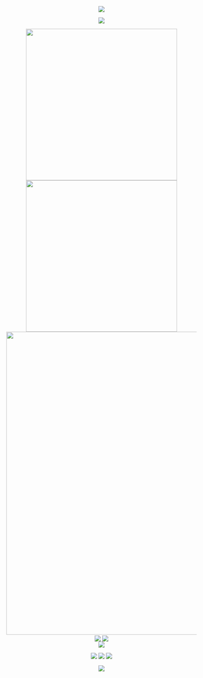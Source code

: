 <p align="center">
<img src="https://capsule-render.vercel.app/api?type=waving&color=timeGradient&height=300&&section=header&text=Good%20to%20see%20you.&fontSize=90&fontAlign=50&fontAlignY=30&desc=LetTimePassBy&descAlign=50&descSize=30&descAlignY=60&animation=twinkling" />
</p>

<p align="center">
<img src="https://readme-typing-svg.demolab.com?font=Orbitron&size=25&pause=1000&center=true&vCenter=true&random=false&width=800&lines=Welcome+to+my+GitHub+page!;A+college+student+majoring+in+computer+networking!" />
</p>

<p align="center">
<!-- https://github.com/anuraghazra/github-readme-stats -->
<img align="center" width="400" src="https://github-readme-stats-peach-three-63.vercel.app/api?username=lettimepassby&theme=transparent&show_icons=true&hide_border=true&show=reviews&hide_title=true&hide=contribs" />
<!-- https://github.com/DenverCoder1/github-readme-streak-stats -->
<img align="center" width="400" src="https://streak-stats.demolab.com?user=lettimepassby&theme=transparent&date_format=%5BY.%5Dn.j&hide_border=true" />
<br/>
<!-- https://github.com/Ashutosh00710/github-readme-activity-graph -->
<img width="800" src="https://github-readme-activity-graph.vercel.app/graph?username=lettimepassby&theme=github-compact&hide_border=true&area=true&custom_title=Contribution%20Graph" />
<br/>
<!-- https://github.com/anuraghazra/github-readme-stats -->
<img align="center" src="https://github-readme-stats-peach-three-63.vercel.app/api/wakatime?username=lettimepassby&theme=transparent&hide_border=true&layout=compact&langs_count=22" />
<!-- https://github.com/anuraghazra/github-readme-stats -->
<img align="center" src="https://github-readme-stats-peach-three-63.vercel.app/api/top-langs/?username=lettimepassby&theme=transparent&hide_border=true&layout=donut-vertical&langs_count=6" />
<br/>
<!-- https://github.com/tandpfun/skill-icons -->
<img align="center" src="https://skillicons.dev/icons?i=py,java,html,css,js,ts,md&theme=light" />
</p>

<p align="center">
<a href="https://github.com/lettimepassby"><img src="https://img.shields.io/badge/GitHub-lettimepassby-blue?logo=github" /></a>
<a href="https://space.bilibili.com/353768250"><img src="https://img.shields.io/badge/时流TimePassBy-pink?logo=bilibili" /></a>
<img src="https://img.shields.io/badge/QQ-86416409-green?logo=tencentqq" />
<!-- https://github.com/antonkomarev/github-profile-views-counter -->
</p>

<p align="center">
<img src="https://capsule-render.vercel.app/api?type=waving&color=timeGradient&height=300&&section=footer&text=END&fontSize=90&fontAlign=50&fontAlignY=70&desc=May%20you%20never%20have%20a%20bug.&descAlign=50&descSize=30&descAlignY=40&animation=twinkling" />
</p>
